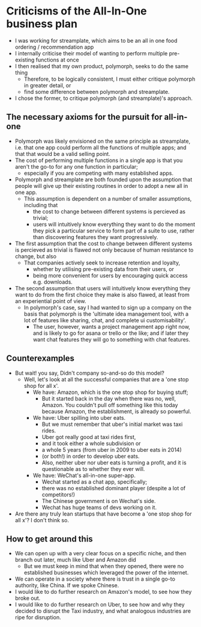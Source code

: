 # Criticisms of the All-In-One business plan
- I was working for streamplate, which aims to be an all in one food ordering / recommendation app
- I internally criticise their model of wanting to perform multiple pre-existing functions at once
- I then realised that my own product, polymorph, seeks to do the same thing
    - Therefore, to be logically consistent, I must either critique polymorph in greater detail, or 
    - find some difference between polymorph and streamplate.
- I chose the former, to critique polymorph (and streamplate)'s approach.

## The necessary axioms for the pursuit for all-in-one
- Polymorph was likely envisioned on the same principle as streamplate, i.e. that one app could perform all the functions of multiple apps; and that that would be a valid selling point.
- The cost of performing multiple functions in a single app is that you aren't the go-to for any one function in particular;
    - especially if you are competing with many established apps. 
- Polymorph and streamplate are both founded upon the assumption that people will give up their existing routines in order to adopt a new all in one app.
    - This assumption is dependent on a number of smaller assumptions, including that
        - the cost to change between different systems is percieved as trivial;
        - users will intuitively know everything they want to do the moment they pick a particular service to form part of a suite to use, rather than discovering features they want progressively.
- The first assumption that the cost to change between different systems is percieved as trivial is flawed not only because of human resistance to change, but also
    - That companies actively seek to increase retention and loyalty, 
        - whether by utilising pre-existing data from their users, or 
        - being more convenient for users by encouraging quick access e.g. downloads.
- The second assumption that users will intuitively know everything they want to do from the first choice they make is also flawed, at least from an experiential point of view.
    - In polymorph's case, say I had wanted to sign up a company on the basis that polymorph is the 'ultimate idea management tool, with a lot of features like sharing, chat, and complete ui customisability'. 
        - The user, however, wants a project management app right now, and is likely to go for asana or trello or the like; and if later they want chat features they will go to something with chat features.

## Counterexamples
- But wait! you say, Didn't company so-and-so do this model?
    - Well, let's look at all the successful companies that are a 'one stop shop for all x'. 
        - We have: Amazon, which is the one stop shop for buying stuff;
            - But it started back in the day when there was no, well, Amazon. You couldn't pull off something like this today because Amazon, the establishment, is already so powerful.
        - We have: Uber spilling into uber eats.
            - But we must remember that uber's initial market was taxi rides. 
            - Uber got really good at taxi rides first, 
            - and it took either a whole subdivision or 
            - a whole 5 years (from uber in 2009 to uber eats in 2014)
            - (or both!) in order to develop uber eats.
            - Also, neither uber nor uber eats is turning a profit, and it is questionable as to whether they ever will.
        - We have: WeChat's all-in-one super-app.
            - Wechat started as a chat app, specifically;
            - there was no established dominant player (despite a lot of competitors!)
            - The Chinese government is on Wechat's side.
            - Wechat has huge teams of devs working on it.
- Are there any truly lean startups that have become a 'one stop shop for all x'? I don't think so.
## How to get around this
- We can open up with a very clear focus on a specific niche, and then branch out later, much like Uber and Amazon did 
    - But we must keep in mind that when they opened, there were no established businesses which leveraged the power of the internet.
- We can operate in a society where there is trust in a single go-to authority, like China. If we spoke Chinese.
- I would like to do further research on Amazon's model, to see how they broke out.
- I would like to do further research on Uber, to see how and why they decided to disrupt the Taxi industry, and what analogous industries are ripe for disruption.
